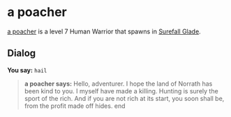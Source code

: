 # a poacher



[a poacher](/npc/3044) is a level 7 Human Warrior that spawns in [Surefall Glade](/zone/3).



## Dialog

**You say:** `hail`



>**a poacher says:** Hello, adventurer. I hope the land of Norrath has been kind to you. I myself have made a killing. Hunting is surely the sport of the rich. And if you are not rich at its start, you soon shall be, from the profit made off hides.
end

